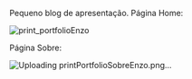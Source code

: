 Pequeno blog de apresentação.
Página Home:

![print_portfolioEnzo](https://github.com/user-attachments/assets/c4539cbc-11ba-4ce0-9e5c-5c35ecc3834b)


Página Sobre:

![Uploading printPortfolioSobreEnzo.png…]()
